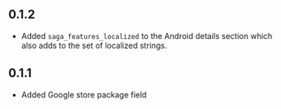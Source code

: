 ## 0.1.2

- Added `saga_features_localized` to the Android details section which also adds to the set of localized strings.

## 0.1.1

- Added Google store package field